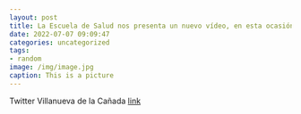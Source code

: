 ```yaml
---
layout: post
title: La Escuela de Salud nos presenta un nuevo vídeo, en esta ocasión, sobre el Trastorno por Déficit de Atención e Hiperactividad 👉h...
date: 2022-07-07 09:09:47
categories: uncategorized
tags:
- random
image: /img/image.jpg
caption: This is a picture
---
```

Twitter Villanueva de la Cañada [link](https://twitter.com/AytoVDLCanada/status/1544633779251290112)
